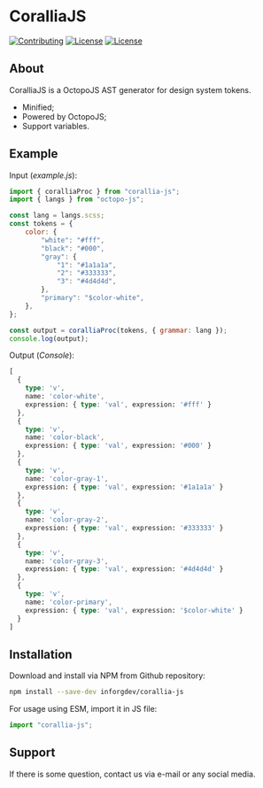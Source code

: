 # CoralliaJS

<a href="CONTRIBUTING.md"><img src="https://img.shields.io/badge/Contributing-CONTRIBUTING.md-005c99?style=flat&amp;logo=" alt="Contributing"/></a> <a href="LICENSE.md"><img src="https://img.shields.io/badge/License-LICENSE.md-005c99?style=flat&amp;logo=" alt="License"/></a> <a href="README.md"><img src="https://img.shields.io/badge/Documentation-WIP-993d00?style=flat&amp;logo=" alt="License"/></a>

## About

CoralliaJS is a OctopoJS AST generator for design system tokens.

* Minified;
* Powered by OctopoJS;
* Support variables.

## Example

Input (*example.js*):

```js
import { coralliaProc } from "corallia-js";
import { langs } from "octopo-js";

const lang = langs.scss;
const tokens = {
    color: {
        "white": "#fff",
        "black": "#000",
        "gray": {
            "1": "#1a1a1a",
            "2": "#333333",
            "3": "#4d4d4d",
        },
        "primary": "$color-white",
    },
};

const output = coralliaProc(tokens, { grammar: lang });
console.log(output);
```

Output (*Console*):

```scss
[
  {
    type: 'v',
    name: 'color-white',
    expression: { type: 'val', expression: '#fff' }
  },
  {
    type: 'v',
    name: 'color-black',
    expression: { type: 'val', expression: '#000' }
  },
  {
    type: 'v',
    name: 'color-gray-1',
    expression: { type: 'val', expression: '#1a1a1a' }
  },
  {
    type: 'v',
    name: 'color-gray-2',
    expression: { type: 'val', expression: '#333333' }
  },
  {
    type: 'v',
    name: 'color-gray-3',
    expression: { type: 'val', expression: '#4d4d4d' }
  },
  {
    type: 'v',
    name: 'color-primary',
    expression: { type: 'val', expression: '$color-white' }
  }
]
```

## Installation

Download and install via NPM from Github repository:

```bash
npm install --save-dev inforgdev/corallia-js
```

For usage using ESM, import it in JS file:

```js
import "corallia-js";
```

## Support

If there is some question, contact us via e-mail or any social media.
